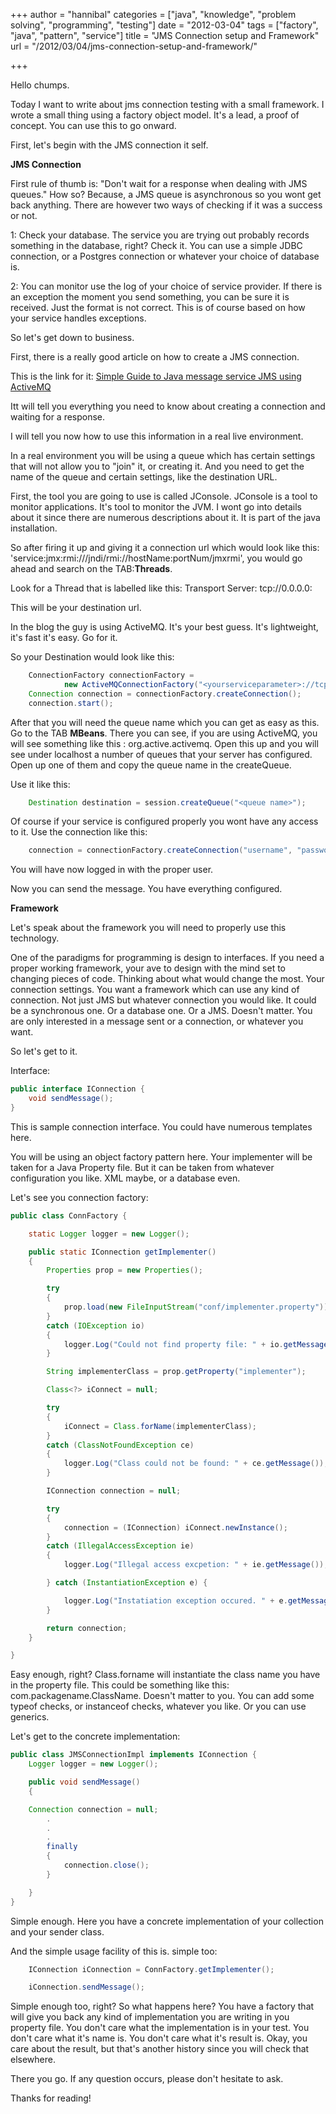 +++
author = "hannibal"
categories = ["java", "knowledge", "problem solving", "programming", "testing"]
date = "2012-03-04"
tags = ["factory", "java", "pattern", "service"]
title = "JMS Connection setup and Framework"
url = "/2012/03/04/jms-connection-setup-and-framework/"

+++

Hello chumps.

Today I want to write about jms connection testing with a small framework. I wrote a small thing using a factory object model. It's a lead, a proof of concept. You can use this to go onward.

First, let's begin with the JMS connection it self.

**JMS Connection**

First rule of thumb is: "Don't wait for a response when dealing with JMS queues." How so? Because, a JMS queue is asynchronous so you wont get back anything. There are however two ways of checking if it was a success or not.

1: Check your database. The service you are trying out probably records something in the database, right? Check it. You can use a simple JDBC connection, or a Postgres connection or whatever your choice of database is.

2: You can monitor use the log of your choice of service provider. If there is an exception the moment you send something, you can be sure it is received. Just the format is not correct. This is of course based on how your service handles exceptions.

So let's get down to business.

First, there is a really good article on how to create a JMS connection.

This is the link for it: [Simple Guide to Java message service JMS using ActiveMQ][1]

Itt will tell you everything you need to know about creating a connection and waiting for a response.

I will tell you now how to use this information in a real live environment.

In a real environment you will be using a queue which has certain settings that will not allow you to "join" it, or creating it. And you need to get the name of the queue and certain settings, like the destination URL.

First, the tool you are going to use is called JConsole. JConsole is a tool to monitor applications. It's tool to monitor the JVM. I wont go into details about it since there are numerous descriptions about it. It is part of the java installation.

So after firing it up and giving it a connection url which would look like this: 'service:jmx:rmi:///jndi/rmi://hostName:portNum/jmxrmi', you would go ahead and search on the TAB:**Threads**.

Look for a Thread that is labelled like this: <YourConnectionLayer> Transport Server: tcp://0.0.0.0: <port>

This will be your destination url.

In the blog the guy is using ActiveMQ. It's your best guess. It's lightweight, it's fast it's easy. Go for it.

So your Destination would look like this:

~~~java
    ConnectionFactory connectionFactory =
            new ActiveMQConnectionFactory("<yourserviceparameter>://tcp://0.0.0.0:<port>");
    Connection connection = connectionFactory.createConnection();
    connection.start();
~~~

After that you will need the queue name which you can get as easy as this. Go to the TAB **MBeans**. There you can see, if you are using ActiveMQ, you will see something like this : org.active.activemq. Open this up and you will see under localhost a number of queues that your server has configured. Open up one of them and copy the queue name in the createQueue.

Use it like this:

~~~java
    Destination destination = session.createQueue("<queue name>");
~~~

Of course if your service is configured properly you wont have any access to it. Use the connection like this:

~~~java
    connection = connectionFactory.createConnection("username", "password");
~~~

You will have now logged in with the proper user.

Now you can send the message. You have everything configured.

**Framework**

Let's speak about the framework you will need to properly use this technology.

One of the paradigms for programming is design to interfaces. If you need a proper working framework, your ave to design with the mind set to changing pieces of code. Thinking about what would change the most. Your connection settings. You want a framework which can use any kind of connection. Not just JMS but whatever connection you would like. It could be a synchronous one. Or a database one. Or a JMS. Doesn't matter. You are only interested in a message sent or a connection, or whatever you want.

So let's get to it.

Interface:

~~~java
public interface IConnection {
	void sendMessage();
}
~~~

This is sample connection interface. You could have numerous templates here.

You will be using an object factory pattern here. Your implementer will be taken for a Java Property file. But it can be taken from whatever configuration you like. XML maybe, or a database even.

Let's see you connection factory:

~~~java
public class ConnFactory {

	static Logger logger = new Logger();

	public static IConnection getImplementer()
	{
		Properties prop = new Properties();

		try
		{
			prop.load(new FileInputStream("conf/implementer.property"));
		}
		catch (IOException io)
		{
			logger.Log("Could not find property file: " + io.getMessage());
		}

		String implementerClass = prop.getProperty("implementer");

		Class<?> iConnect = null;

		try
		{
			iConnect = Class.forName(implementerClass);
		}
		catch (ClassNotFoundException ce)
		{
			logger.Log("Class could not be found: " + ce.getMessage());
		}

		IConnection connection = null;

		try
		{
			connection = (IConnection) iConnect.newInstance();
		}
		catch (IllegalAccessException ie)
		{
			logger.Log("Illegal access excpetion: " + ie.getMessage());

		} catch (InstantiationException e) {

			logger.Log("Instatiation exception occured. " + e.getMessage());
		}

		return connection;
	}

}
~~~

Easy enough, right? Class.forname will instantiate the class name you have in the property file. This could be something like this: com.packagename.ClassName. Doesn't matter to you. You can add some typeof checks, or instanceof checks, whatever you like. Or you can use <Type> generics.

Let's get to the concrete implementation:

~~~java
public class JMSConnectionImpl implements IConnection {
    Logger logger = new Logger();

    public void sendMessage()
    {

   	Connection connection = null;
        .
        .
        .
        finally
        {
            connection.close();
        }

    }
}
~~~

Simple enough. Here you have a concrete implementation of your collection and your sender class.

And the simple usage facility of this is. simple too:

~~~java
    IConnection iConnection = ConnFactory.getImplementer();

    iConnection.sendMessage();
~~~

Simple enough too, right? So what happens here? You have a factory that will give you back any kind of implementation you are writing in you property file. You don't care what the implementation is in your test. You don't care what it's name is. You don't care what it's result is. Okay, you care about the result, but that's another history since you will check that elsewhere.

There you go. If any question occurs, please don't hesitate to ask.

Thanks for reading!

 [1]: http://www.javablogging.com/simple-guide-to-java-message-service-jms-using-activemq "Simple JMS How To"